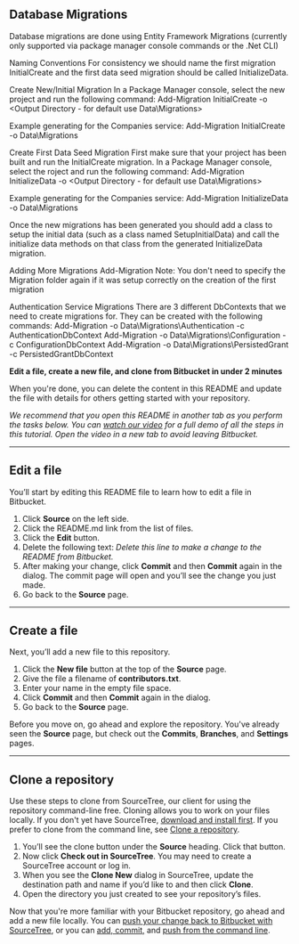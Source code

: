 
## Database Migrations

Database migrations are done using Entity Framework Migrations (currently only supported via package manager console commands or the .Net CLI)

Naming Conventions
For consistency we should name the first migration InitialCreate and the first data seed migration should be called InitializeData.

Create New/Initial Migration
In a Package Manager console, select the new project and run the following command:
Add-Migration InitialCreate -o <Output Directory - for default use Data\Migrations>

Example generating for the Companies service:
Add-Migration InitialCreate -o Data\Migrations

Create First Data Seed Migration
First make sure that your project has been built and run the InitialCreate migration.
In a Package Manager console, select the roject and run the following command:
Add-Migration InitializeData -o <Output Directory - for default use Data\Migrations>

Example generating for the Companies service:
Add-Migration InitializeData -o Data\Migrations

Once the new migrations has been generated you should add a class to setup the initial data (such as a class named SetupInitialData) and call the initialize data methods on that class from the generated InitializeData migration.

Adding More Migrations
Add-Migration <Migration-Name>
Note: You don't need to specify the Migration folder again if it was setup correctly on the creation of the first migration

Authentication Service Migrations
There are 3 different DbContexts that we need to create migrations for. They can be created with the following commands:
Add-Migration <migration-name> -o Data\Migrations\Authentication -c AuthenticationDbContext
Add-Migration <migration-name> -o Data\Migrations\Configuration -c ConfigurationDbContext
Add-Migration <migration-name> -o Data\Migrations\PersistedGrant -c PersistedGrantDbContext

**Edit a file, create a new file, and clone from Bitbucket in under 2 minutes**

When you're done, you can delete the content in this README and update the file with details for others getting started with your repository.

*We recommend that you open this README in another tab as you perform the tasks below. You can [watch our video](https://youtu.be/0ocf7u76WSo) for a full demo of all the steps in this tutorial. Open the video in a new tab to avoid leaving Bitbucket.*

---

## Edit a file

You’ll start by editing this README file to learn how to edit a file in Bitbucket.

1. Click **Source** on the left side.
2. Click the README.md link from the list of files.
3. Click the **Edit** button.
4. Delete the following text: *Delete this line to make a change to the README from Bitbucket.*
5. After making your change, click **Commit** and then **Commit** again in the dialog. The commit page will open and you’ll see the change you just made.
6. Go back to the **Source** page.

---

## Create a file

Next, you’ll add a new file to this repository.

1. Click the **New file** button at the top of the **Source** page.
2. Give the file a filename of **contributors.txt**.
3. Enter your name in the empty file space.
4. Click **Commit** and then **Commit** again in the dialog.
5. Go back to the **Source** page.

Before you move on, go ahead and explore the repository. You've already seen the **Source** page, but check out the **Commits**, **Branches**, and **Settings** pages.

---

## Clone a repository

Use these steps to clone from SourceTree, our client for using the repository command-line free. Cloning allows you to work on your files locally. If you don't yet have SourceTree, [download and install first](https://www.sourcetreeapp.com/). If you prefer to clone from the command line, see [Clone a repository](https://confluence.atlassian.com/x/4whODQ).

1. You’ll see the clone button under the **Source** heading. Click that button.
2. Now click **Check out in SourceTree**. You may need to create a SourceTree account or log in.
3. When you see the **Clone New** dialog in SourceTree, update the destination path and name if you’d like to and then click **Clone**.
4. Open the directory you just created to see your repository’s files.

Now that you're more familiar with your Bitbucket repository, go ahead and add a new file locally. You can [push your change back to Bitbucket with SourceTree](https://confluence.atlassian.com/x/iqyBMg), or you can [add, commit,](https://confluence.atlassian.com/x/8QhODQ) and [push from the command line](https://confluence.atlassian.com/x/NQ0zDQ).